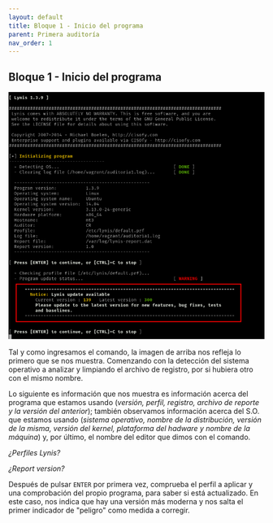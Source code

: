 ```yaml
---
layout: default
title: Bloque 1 - Inicio del programa
parent: Primera auditoría
nav_order: 1
---
```


## Bloque 1 - Inicio del programa

<img src="https://raw.githubusercontent.com/crivmar/crivmar-lynis.github.io/main/assets/images/04.png"/>

Tal y como ingresamos el comando, la imagen de arriba nos refleja lo primero que se nos muestra. Comenzando con la detección del sistema operativo a analizar y limpiando el archivo de registro, por si hubiera otro con el mismo nombre.

Lo siguiente es información que nos muestra es información acerca del programa que estamos usando (*versión, perfil, registro, archivo de reporte y la versión del anterior*); también observamos información acerca del S.O. que estamos usando (*sistema operativo, nombre de la distribución, versión de la misma, versión del kernel, plataforma del hadware y nombre de la máquina*) y, por último, el nombre del editor que dimos con el comando.

*¿Perfiles Lynis?*

*¿Report version?*

Después de pulsar `ENTER` por primera vez, comprueba el perfil a aplicar y una comprobación del propio programa, para saber si está actualizado. En este caso, nos indica que hay una versión más moderna y nos salta el primer indicador de "peligro" como medida a corregir.